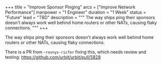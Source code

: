 +++
title = "Improve Sponsor Pinging"
arcs = ["Improve Network Performance"]
manpower = "1 Engineer"
duration = "1 Week"
status = "Future"
lead = "TBD"
description = """
The way ships ping their sponsors doesn't always work well behind home routers or other NATs, causing flaky connections.
"""
+++

The way ships ping their sponsors doesn't always work well behind home routers or other NATs, causing flaky connections.

There is a PR from `~rovnys-ricfer` fixing this, which needs review and testing:
https://github.com/urbit/urbit/pull/5828